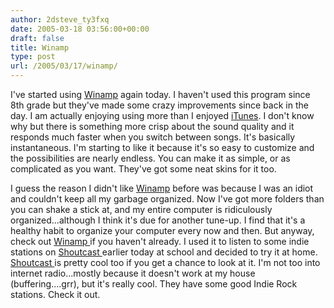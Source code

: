 ```yaml
---
author: 2dsteve_ty3fxq
date: 2005-03-18 03:56:00+00:00
draft: false
title: Winamp
type: post
url: /2005/03/17/winamp/
---
```


I've started using [Winamp](http://www.winamp.com) again today. I haven't used this program since 8th grade but they've made some crazy improvements since back in the day. I am actually enjoying using more than I enjoyed [iTunes](http://www.itunes.com). I don't know why but there is something more crisp about the sound quality and it responds much faster when you switch between songs. It's basically instantaneous. I'm starting to like it because it's so easy to customize and the possibilities are nearly endless. You can make it as simple, or as complicated as you want. They've got some neat skins for it too.

I guess the reason I didn't like [Winamp](http://www.winamp.com) before was because I was an idiot and couldn't keep all my garbage organized. Now I've got more folders than you can shake a stick at, and my entire computer is ridiculously organized...although I think it's due for another tune-up. I find that it's a healthy habit to organize your computer every now and then. But anyway, check out [Winamp ](http://www.winamp.com)if you haven't already. I used it to listen to some indie stations on [Shoutcast ](http://www.shoutcast.com)earlier today at school and decided to try it at home. [Shoutcast ](http://www.shoutcast.com)is pretty cool too if you get a chance to look at it. I'm not too into internet radio...mostly because it doesn't work at my house (buffering....grr), but it's really cool. They have some good Indie Rock stations. Check it out.
